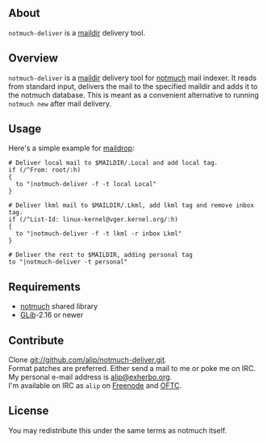 ## About
`notmuch-deliver` is a [maildir](http://cr.yp.to/proto/maildir.html) delivery
tool.

## Overview
`notmuch-deliver` is a [maildir](http://cr.yp.to/proto/maildir.html) delivery
tool for [notmuch](http://notmuchmail.org) mail indexer. It reads from standard
input, delivers the mail to the specified maildir and adds it to the notmuch
database. This is meant as a convenient alternative to running `notmuch new`
after mail delivery.

## Usage
Here's a simple example for [maildrop](http://www.courier-mta.org/maildrop/):

    # Deliver local mail to $MAILDIR/.Local and add local tag.
    if (/^From: root/:h)
    {
      to "|notmuch-deliver -f -t local Local"
    }

    # Deliver lkml mail to $MAILDIR/.Lkml, add lkml tag and remove inbox tag.
    if (/^List-Id: linux-kernel@vger.kernel.org/:h)
    {
      to "|notmuch-deliver -f -t lkml -r inbox Lkml"
    }

    # Deliver the rest to $MAILDIR, adding personal tag
    to "|notmuch-deliver -t personal"

## Requirements
- [notmuch](http://notmuchmail.org) shared library
- [GLib](http://library.gnome.org/devel/glib/)-2.16 or newer

## Contribute
Clone [git://github.com/alip/notmuch-deliver.git](git://github.com/alip/notmuch-deliver.git).  
Format patches are preferred. Either send a mail to me or poke me on IRC.  
My personal e-mail address is [alip@exherbo.org](mailto:alip@exherbo.org).  
I'm available on IRC as `alip` on [Freenode](http://freenode.net) and [OFTC](http://www.oftc.net).

## License
You may redistribute this under the same terms as notmuch itself.

<!-- vim: set ft=mkd spell spelllang=en sw=4 sts=4 et : -->
